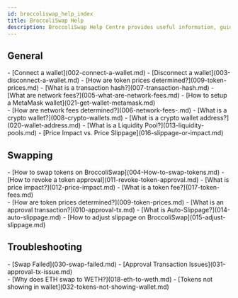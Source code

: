 ```yaml
---
id: broccoliswap_help_index
title: BroccoliSwap Help
description: BroccoliSwap Help Centre provides useful information, guides and troubleshooting to BroccoliSwap users.
---
```


## General

<div class="two-columns-container">
  <div class="child child-right">
      - [Connect a wallet](002-connect-a-wallet.md)
      - [Disconnect a wallet](003-disconnect-a-wallet.md)
      - [How are token prices determined?](009-token-prices.md)
      - [What is a transaction hash?](007-transaction-hash.md)
      - [What are network fees?](005-what-are-network-fees.md)
      - [How to setup a MetaMask wallet](021-get-wallet-metamask.md)    
  </div>
  <div class="child">
      - [How are network fees determined?](006-network-fees-.md)
      - [What is a crypto wallet?](008-crypto-wallets.md)
      - [What is a crypto wallet address?](020-wallet-address.md)
      - [What is a Liquidity Pool?](013-liquidity-pools.md)
      - [Price Impact vs. Price Slippage](016-slippage-or-impact.md)
  </div>
</div>

## Swapping

<div class="two-columns-container">
  <div class="child child-right">
      - [How to swap tokens on BroccoliSwap](004-How-to-swap-tokens.md)
      - [How to revoke a token approval](011-revoke-token-approval.md)
      - [What is price impact?](012-price-impact.md)
      - [What is a token fee?](017-token-fees.md)  
  </div>
  <div class="child">
      - [How are token prices determined?](009-token-prices.md)
      - [What is an approval transaction?](010-approval-tx.md)
      - [What is Auto-Slippage?](014-auto-slippage.md)
      - [How to adjust slippage on BroccoliSwap](015-adjust-slippage.md)
  </div>
</div>

## Troubleshooting

<div class="two-columns-container">
  <div class="child child-right">
      - [Swap Failed](030-swap-failed.md)
      - [Approval Transaction Issues](031-approval-tx-issue.md)
  </div>
  <div class="child">
      - [Why does ETH swap to WETH?](018-eth-to-weth.md)
      - [Tokens not showing in wallet](032-tokens-not-showing-wallet.md)
  </div>
</div>